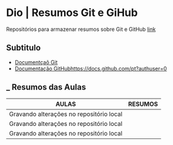 
# Dio | Resumos Git e GiHub

Repositórios para armazenar resumos sobre Git e GitHub
[link](https://github.com/SampaioCauan/hello--word)

## Subtitulo
- [Documentçaõ Git](https://git-scm.com/doc)
- [Documentação GitHub]()https://docs.github.com/pt?authuser=0

## _ Resumos das Aulas

| AULAS | RESUMOS |
|-------|---------|
| Gravando alterações no repositório local|
| Gravando alterações no repositório local|
| Gravando alterações no repositório local|